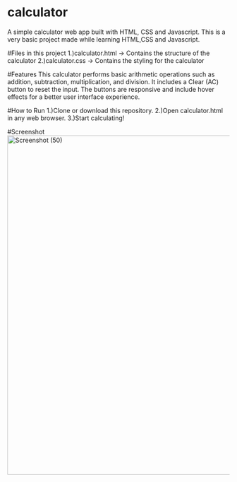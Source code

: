 # calculator
A simple calculator web app built with HTML, CSS and Javascript.
This is a very basic project made while learning HTML,CSS and Javascript.


#Files in this project
1.)calculator.html → Contains the structure of the calculator
2.)calculator.css → Contains the styling for the calculator

#Features
This calculator performs basic arithmetic operations such as addition, subtraction, multiplication, and division. It includes a Clear (AC) button to reset the input. The buttons are responsive and include hover effects for a better user interface experience.


#How to Run
1.)Clone or download this repository.
2.)Open calculator.html in any web browser.
3.)Start calculating!

#Screenshot
<img width="1366" height="768" alt="Screenshot (50)" src="https://github.com/user-attachments/assets/ec337c07-c62f-4b92-958d-5717b71cb25a" />


